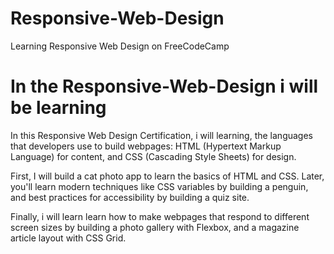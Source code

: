 # Responsive-Web-Design
Learning Responsive Web Design on FreeCodeCamp

# In the Responsive-Web-Design i will be learning
In this Responsive Web Design Certification, i will learning, the languages that developers use to build webpages: HTML (Hypertext Markup Language) for content, and CSS (Cascading Style Sheets) for design.

First, I will build a cat photo app to learn the basics of HTML and CSS. Later, you'll learn modern techniques like CSS variables by building a penguin, and best practices for accessibility by building a quiz site.

Finally, i will learn learn how to make webpages that respond to different screen sizes by building a photo gallery with Flexbox, and a magazine article layout with CSS Grid.
